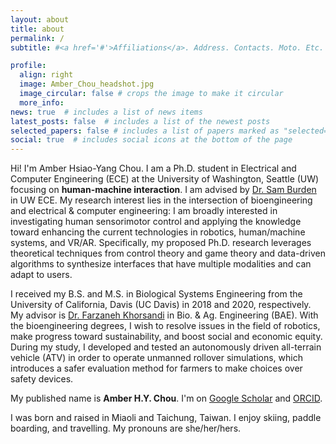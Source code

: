 ```yaml
---
layout: about
title: about
permalink: /
subtitle: #<a href='#'>Affiliations</a>. Address. Contacts. Moto. Etc.

profile:
  align: right
  image: Amber_Chou_headshot.jpg
  image_circular: false # crops the image to make it circular
  more_info: 
news: true  # includes a list of news items
latest_posts: false  # includes a list of the newest posts
selected_papers: false # includes a list of papers marked as "selected={true}"
social: true  # includes social icons at the bottom of the page
---
```


<p>Hi! I'm Amber Hsiao-Yang Chou. I am a Ph.D. student in Electrical and Computer Engineering (ECE) at the University of Washington, Seattle (UW) focusing on <b>human-machine interaction</b>. I am advised by <a href="https://faculty.washington.edu/sburden/bio/">Dr. Sam Burden</a> in UW ECE. My research interest lies in the intersection of bioengineering and electrical & computer engineering: I am broadly interested in investigating human sensorimotor control and applying the knowledge toward enhancing the current technologies in robotics, human/machine systems, and VR/AR. Specifically, my proposed Ph.D. research leverages theoretical techniques from control theory and game theory and data-driven algorithms to synthesize interfaces that have multiple modalities and can adapt to users.
<!-- improving the accessibility, robustness, and usability of human-machine interfaces --></p>
<p>I received my B.S. and M.S. in Biological Systems Engineering from the University of California, Davis (UC Davis) in 2018 and 2020, respectively. My advisor is <a href="https://bae.ucdavis.edu/people/farzaneh-khorsandi">Dr. Farzaneh Khorsandi</a> in Bio. & Ag. Engineering (BAE). With the bioengineering degrees, I wish to resolve issues in the field of robotics, make progress toward sustainability, and boost social and economic equity. During my study, I developed and tested an autonomously driven all-terrain vehicle (ATV) in order to operate unmanned rollover simulations, which introduces a safer evaluation method for farmers to make choices over safety devices.</p>
<p>My published name is <b>Amber H.Y. Chou</b>. I'm on <a href="https://scholar.google.com/citations?hl=en&user=7CyqZxIAAAAJ">Google Scholar</a> and <a href="https://orcid.org/0000-0003-1965-148X">ORCID</a>.</p>
<p>I was born and raised in Miaoli and Taichung, Taiwan. I enjoy skiing, paddle boarding, and travelling. My pronouns are she/her/hers.</p>
<!-- As an engineer, I believe that resolving human-related issues is one of the most direct ways to fulfill my goal of making a change in society. With the bioengineering degree, my passions are resolving issues in the field of robotics, making progress towards sustainability, and boosting social and economic equity. My long-term career goal is to become an experienced engineer in robotic fields such as autonomous automobile or bio-robotics, with a proficiency in project management. -->